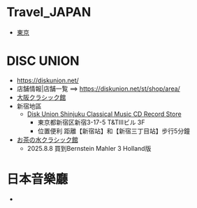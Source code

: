 # Travel_JAPAN
- [東京](./東京/readme.md)
# DISC UNION
- https://diskunion.net/
- 店舗情報|店舗一覧 ==> https://diskunion.net/st/shop/area/
- [大阪クラシック館](https://diskunion.net/shop/ct/osaka_classic)
- 新宿地區
  - [Disk Union Shinjuku Classical Music CD Record Store](https://diskunion.net/shop/ct/shinjuku_classic)
    - 東京都新宿区新宿3-17-5 T&TIIIビル 3F
    - 位置便利 距離【新宿站】和【新宿三丁目站】步行5分鐘
- [お茶の水クラシック館](https://diskunion.net/shop/ct/ocha_classic)
  - 2025.8.8 買到Bernstein Mahler 3 Holland版 

# 日本音樂廳
- 
